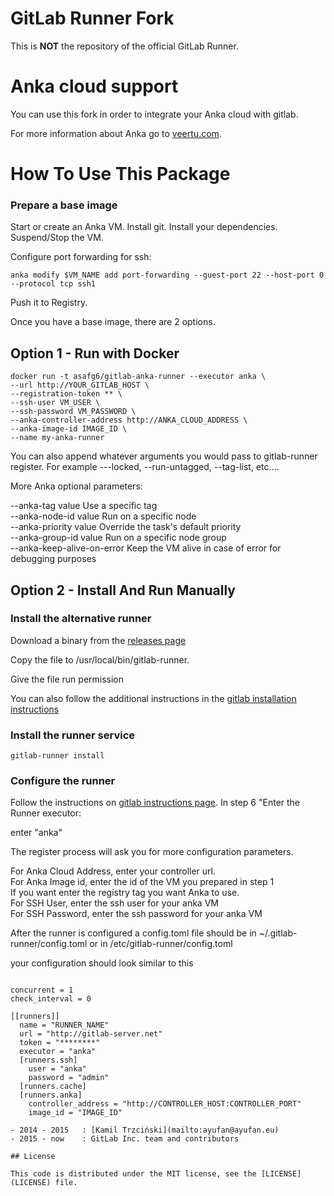 # GitLab Runner Fork

This is **NOT** the repository of the official GitLab Runner.

# Anka cloud support

You can use this fork in order to integrate your Anka cloud with gitlab.  

For more information about Anka go to <a href="https://veertu.com" target="_blank">veertu.com</a>.  

# How To Use This Package

### Prepare a base image

Start or create an Anka VM. 
Install git.
Install your dependencies.
Suspend/Stop the VM.

Configure port forwarding for ssh:

```
anka modify $VM_NAME add port-forwarding --guest-port 22 --host-port 0 --protocol tcp ssh1
```

Push it to Registry.



Once you have a base image, there are 2 options.

## Option 1 - Run with Docker

```
docker run -t asafg6/gitlab-anka-runner --executor anka \
--url http://YOUR_GITLAB_HOST \
--registration-token ** \
--ssh-user VM_USER \
--ssh-password VM_PASSWORD \
--anka-controller-address http://ANKA_CLOUD_ADDRESS \
--anka-image-id IMAGE_ID \
--name my-anka-runner
```

You can also append whatever arguments you would pass to gitlab-runner register.
For example ---locked, --run-untagged, --tag-list, etc....

More Anka optional parameters:

--anka-tag value Use a specific tag  
--anka-node-id value Run on a specific node  
--anka-priority value Override the task's default priority  
--anka-group-id value Run on a specific node group  
--anka-keep-alive-on-error Keep the VM alive in case of error for debugging purposes  


## Option 2 - Install And Run Manually

### Install the alternative runner

Download a binary from the <a href="https://github.com/veertuinc/gitlab-runner/releases/">releases page</a> 

Copy the file to /usr/local/bin/gitlab-runner.

Give the file run permission


You can also follow the additional instructions in the <a href="https://docs.gitlab.com/runner/install/linux-manually.html">gitlab installation instructions</a>


### Install the runner service 

```
gitlab-runner install
```

### Configure the runner

Follow the instructions on <a href="https://docs.gitlab.com/runner/register/index.html">gitlab instructions page</a>.
In step 6 "Enter the Runner executor:  

enter "anka"

The register process will ask you for more configuration parameters.


For Anka Cloud Address, enter your controller url.  
For Anka Image id, enter the id of the VM you prepared in step 1  
If you want enter the registry tag you want Anka to use.  
For SSH User, enter the ssh user for your anka VM  
For SSH Password, enter the ssh password for your anka VM  

After the runner is configured a config.toml file should be in ~/.gitlab-runner/config.toml or in /etc/gitlab-runner/config.toml


your configuration should look similar to this


```

concurrent = 1
check_interval = 0

[[runners]]
  name = "RUNNER_NAME"
  url = "http://gitlab-server.net"
  token = "********"
  executor = "anka"
  [runners.ssh]
    user = "anka"
    password = "admin"
  [runners.cache]
  [runners.anka]
    controller_address = "http://CONTROLLER_HOST:CONTROLLER_PORT"
    image_id = "IMAGE_ID"

- 2014 - 2015   : [Kamil Trzciński](mailto:ayufan@ayufan.eu)
- 2015 - now    : GitLab Inc. team and contributors

## License

This code is distributed under the MIT license, see the [LICENSE](LICENSE) file.
